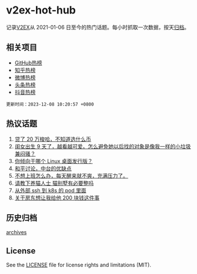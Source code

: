 # v2ex-hot-hub

 记录[V2EX](https://www.v2ex.com/)从 2021-01-06 日至今的热门话题。每小时抓取一次数据，按天[归档](archives)。
 
 ## 相关项目

- [GitHub热榜](https://github.com/it985/github-hot-hub)
- [知乎热榜](https://github.com/it985/zhihu-hot-hub)
- [微博热榜](https://github.com/it985/weibo-hot-hub)
- [头条热榜](https://github.com/it985/toutiao-hot-hub)
- [抖音热榜](https://github.com/it985/douyin-hot-hub)


 `更新时间：2023-12-08 10:20:57 +0800`

## 热议话题

1. [贷了 20 万梭哈，不知道选什么币](https://www.v2ex.com/t/998397)
1. [闺女出生 9 天了，越看越可爱。怎么避免她以后找的对象是像我一样的小垃圾兼闷骚？](https://www.v2ex.com/t/998429)
1. [你倾向于哪个 Linux 桌面发行版？](https://www.v2ex.com/t/998407)
1. [和平讨论，中台的优缺点](https://www.v2ex.com/t/998349)
1. [不想上班怎么办，每天醒来就不爽，充满压力了。](https://www.v2ex.com/t/998328)
1. [请教下养猫人士 猫别墅有必要整吗](https://www.v2ex.com/t/998287)
1. [从外部 ssh 到 k8s 的 pod 里面](https://www.v2ex.com/t/998329)
1. [关于房东想让我给他 200 块钱这件事](https://www.v2ex.com/t/998342)

## 历史归档

[archives](archives)

## License

See the [LICENSE](LICENSE) file for license rights and limitations (MIT).
